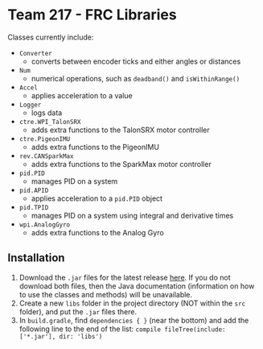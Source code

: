 # Team 217 - FRC Libraries

Classes currently include:

- `Converter`
  - converts between encoder ticks and either angles or distances
- `Num`
  - numerical operations, such as `deadband()` and `isWithinRange()`
- `Accel`
  - applies acceleration to a value
- `Logger`
  - logs data
- `ctre.WPI_TalonSRX`
  - adds extra functions to the TalonSRX motor controller
- `ctre.PigeonIMU`
  - adds extra functions to the PigeonIMU
- `rev.CANSparkMax`
  - adds extra functions to the SparkMax motor controller
- `pid.PID`
  - manages PID on a system
- `pid.APID`
  - applies acceleration to a `pid.PID` object
- `pid.TPID`
  - manages PID on a system using integral and derivative times
- `wpi.AnalogGyro`
  - adds extra functions to the Analog Gyro

## Installation

1) Download the `.jar` files for the latest release [here](https://github.com/Team217/FRC-217-Libraries/releases). If you do not download both files, then the Java documentation (information on how to use the classes and methods) will be unavailable.
2) Create a new `libs` folder in the project directory (NOT within the `src` folder), and put the `.jar` files there.
3) In `build.gradle`, find `dependencies { }` (near the bottom) and add the following line to the end of the list: `compile fileTree(include: ['*.jar'], dir: 'libs')`

